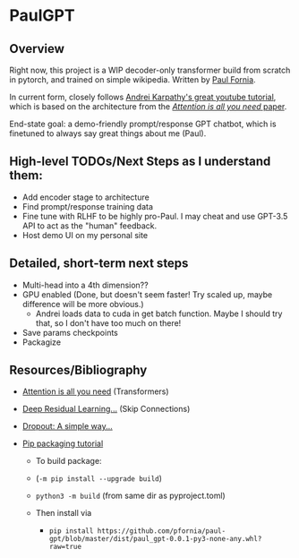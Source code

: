 # PaulGPT

## Overview

Right now, this project is a WIP decoder-only transformer build from scratch in pytorch, and trained on simple wikipedia. Written by [Paul Fornia](www.paulfornia.com).

In current form, closely follows [Andrei Karpathy's great youtube tutorial](https://www.youtube.com/watch?v=kCc8FmEb1nY), which is based on the architecture from the [*Attention is all you need* paper](https://arxiv.org/abs/1706.03762).

End-state goal: a demo-friendly prompt/response GPT chatbot, which is finetuned to always say great things about me (Paul).

## High-level TODOs/Next Steps as I understand them:
* Add encoder stage to architecture
* Find prompt/response training data
* Fine tune with RLHF to be highly pro-Paul. I may cheat and use GPT-3.5 API to act as the "human" feedback.
* Host demo UI on my personal site


## Detailed, short-term next steps
* Multi-head into a 4th dimension??
* GPU enabled (Done, but doesn't seem faster! Try scaled up, maybe difference will be more obvious.)
  * Andrei loads data to cuda in get batch function. Maybe I should try that, so I don't have too much on there!
* Save params checkpoints
* Packagize



## Resources/Bibliography
* [Attention is all you need](https://arxiv.org/abs/1706.03762) (Transformers)
* [Deep Residual Learning...](https://arxiv.org/abs/1512.03385) (Skip Connections)
* [Dropout: A simple way...](https://jmlr.org/papers/volume15/srivastava14a/srivastava14a.pdf)

* [Pip packaging tutorial](https://packaging.python.org/en/latest/tutorials/packaging-projects/)
  * To build package:
  * (`-m pip install --upgrade build`)
  * `python3 -m build` (from same dir as pyproject.toml)

  * Then install via
    * `pip install https://github.com/pfornia/paul-gpt/blob/master/dist/paul_gpt-0.0.1-py3-none-any.whl?raw=true`

